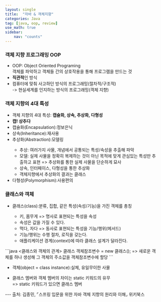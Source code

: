 ```yaml
---
layout: single
title:  "자바 & 객체지향"
categories: Java
tag: [java, oop, review]
use_math: true
sidebar:
    nav: "counts"
---
```


### 객체 지향 프로그래밍 OOP
<ul>
    <li>OOP: Object Oriented Programing<br>객체를 파악하고 객체들 간의 상호작용을 통해 프로그램을 만드는 것</li>
    <li><strong>직관적</strong>인 방식</li>
    <li>컴퓨터에 맞춰 사고하던 방식의 프로그래밍(절차적/구조적) <br>-> 현실세계를 인지하는 방식의 프로그래밍(객체 지향)</li>
</ul>

### 객체 지향의 4대 특성
<ul>
    <li>객체 지향의 4대 특성: <strong>캡슐화, 상속, 추상화, 다형성</strong></li>
    <li><strong>캡! 상추다</strong></li>
    <li>캡슐화(Encapsulation):정보은닉</li>
    <li>상속(Inheritance):재사용</li>
    <li>추상화(Abstraction):모델링</li>
        <ul>
            <li>추상: 여러가지 사물, 개념에서 공통되는 특성/속성을 추출해 파악</li>
            <li>모델: 실제 사물을 정확히 복제하는 것이 아닌 목적에 맞게 관심있는 특성만 추출하고 표현 => 추상화를 통한 실제 사물을 단순하게 묘사</li>
            <li>상속, 인터페이스, 다형성을 통한 추상화</li>
            <li>객체지향에서 추상화의 결과는 클래스</li>
        </ul>
    <li>다형성(Polymorphism):사용편의</li>
</ul>

### 클래스와 객체
<ul>
    <li>클래스(class):분류, 집합, 같은 특성(속성/기능)을 가진 객체를 총칭</li>
        <ul>
            <li>키, 몸무게 => 명사로 표현되는 특성을 속성</li>
            <li>속성은 값을 가질 수 있다.</li>
            <li>먹다, 자다 => 동사로 표현되는 특성을 기능/행위(메서드)</li>
            <li>기능/행위는 수행 절차, 로직을 갖는다.</li>
            <li>애플리케이션 경계(context)에 따라 클래스 설계가 달라진다.</li>
        </ul>       
</ul>
```java
<클래스와 객체의 관계>
클래스 객체참조변수 = new 클래스();
=> 새로운 객체를 하나 생성해 그 객체의 주소값을 객체참조변수에 할당
```
<ul>
    <li>객체(object = class instance):실체, 유일무이한 사물</li>
    <ul>
        <!-- <li></li> -->
    </ul>
    <li>클래스 멤버와 객체 멤버의 차이는 static 키워드의 유무 <br> => static 키워드가 있으면 클래스 멤버</li>
</ul>
---
출처: 김종민, ⌜스프링 입문을 위한 자바 객체 지향의 원리와 이해⌟ 위키북스